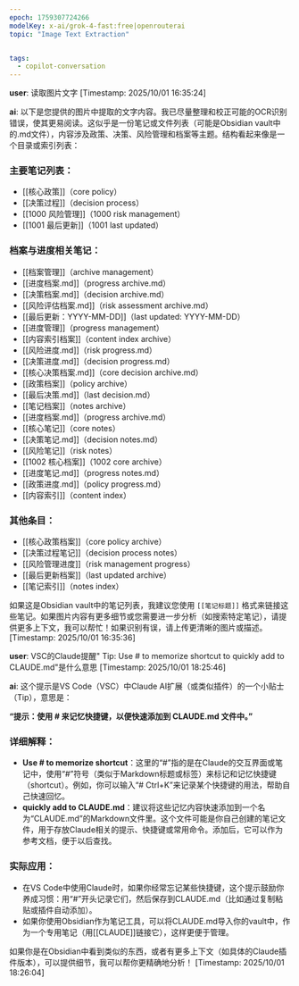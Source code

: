 ```yaml
---
epoch: 1759307724266
modelKey: x-ai/grok-4-fast:free|openrouterai
topic: "Image Text Extraction"


tags:
  - copilot-conversation
---
```


**user**: 读取图片文字
[Timestamp: 2025/10/01 16:35:24]

**ai**: 以下是您提供的图片中提取的文字内容。我已尽量整理和校正可能的OCR识别错误，使其更易阅读。这似乎是一份笔记或文件列表（可能是Obsidian vault中的.md文件），内容涉及政策、决策、风险管理和档案等主题。结构看起来像是一个目录或索引列表：

### 主要笔记列表：
- [[核心政策]]（core policy）
- [[决策过程]]（decision process）
- [[1000 风险管理]]（1000 risk management）
- [[1001 最后更新]]（1001 last updated）

### 档案与进度相关笔记：
- [[档案管理]]（archive management）
- [[进度档案.md]]（progress archive.md）
- [[决策档案.md]]（decision archive.md）
- [[风险评估档案.md]]（risk assessment archive.md）
- [[最后更新：YYYY-MM-DD]]（last updated: YYYY-MM-DD）
- [[进度管理]]（progress management）
- [[内容索引档案]]（content index archive）
- [[风险进度.md]]（risk progress.md）
- [[决策进度.md]]（decision progress.md）
- [[核心决策档案.md]]（core decision archive.md）
- [[政策档案]]（policy archive）
- [[最后决策.md]]（last decision.md）
- [[笔记档案]]（notes archive）
- [[进度档案.md]]（progress archive.md）
- [[核心笔记]]（core notes）
- [[决策笔记.md]]（decision notes.md）
- [[风险笔记]]（risk notes）
- [[1002 核心档案]]（1002 core archive）
- [[进度笔记.md]]（progress notes.md）
- [[政策进度.md]]（policy progress.md）
- [[内容索引]]（content index）

### 其他条目：
- [[核心政策档案]]（core policy archive）
- [[决策过程笔记]]（decision process notes）
- [[风险管理进度]]（risk management progress）
- [[最后更新档案]]（last updated archive）
- [[笔记索引]]（notes index）

如果这是Obsidian vault中的笔记列表，我建议您使用 `[[笔记标题]]` 格式来链接这些笔记。如果图片内容有更多细节或您需要进一步分析（如搜索特定笔记），请提供更多上下文，我可以帮忙！如果识别有误，请上传更清晰的图片或描述。
[Timestamp: 2025/10/01 16:35:36]

**user**: VSC的Claude提醒"     Tip: Use # to memorize shortcut to quickly add to CLAUDE.md"是什么意思
[Timestamp: 2025/10/01 18:25:46]

**ai**: 这个提示是VS Code（VSC）中Claude AI扩展（或类似插件）的一个小贴士（Tip），意思是：

**“提示：使用 # 来记忆快捷键，以便快速添加到 CLAUDE.md 文件中。”**

### 详细解释：
- **Use # to memorize shortcut**：这里的“#”指的是在Claude的交互界面或笔记中，使用“#”符号（类似于Markdown标题或标签）来标记和记忆快捷键（shortcut）。例如，你可以输入“# Ctrl+K”来记录某个快捷键的用法，帮助自己快速回忆。
- **quickly add to CLAUDE.md**：建议将这些记忆内容快速添加到一个名为“CLAUDE.md”的Markdown文件里。这个文件可能是你自己创建的笔记文件，用于存放Claude相关的提示、快捷键或常用命令。添加后，它可以作为参考文档，便于以后查找。

### 实际应用：
- 在VS Code中使用Claude时，如果你经常忘记某些快捷键，这个提示鼓励你养成习惯：用“#”开头记录它们，然后保存到CLAUDE.md（比如通过复制粘贴或插件自动添加）。
- 如果你使用Obsidian作为笔记工具，可以将CLAUDE.md导入你的vault中，作为一个专用笔记（用[[CLAUDE]]链接它），这样更便于管理。

如果你是在Obsidian中看到类似的东西，或者有更多上下文（如具体的Claude插件版本），可以提供细节，我可以帮你更精确地分析！
[Timestamp: 2025/10/01 18:26:04]